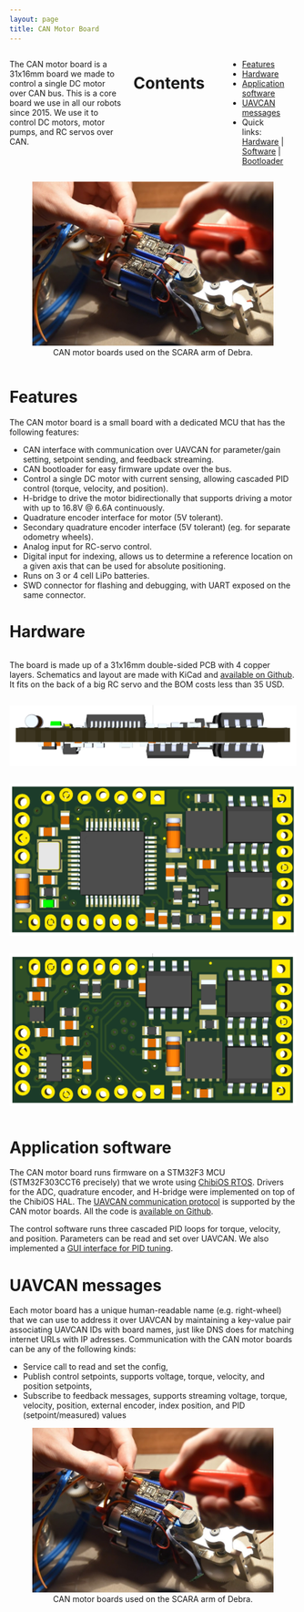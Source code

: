 ```yaml
---
layout: page
title: CAN Motor Board
---
```


<div class="row">
<div class="large-6 columns">
    <p>
    The CAN motor board is a 31x16mm board we made to control a single DC motor over CAN bus.
    This is a core board we use in all our robots since 2015.
    We use it to control DC motors, motor pumps, and RC servos over CAN.
    </p>
    <h1>Contents</h1>
    <p>
        <ul>
            <li><a href="motor_board.html#features">Features</a></li>
            <li><a href="motor_board.html#hardware">Hardware</a></li>
            <li><a href="motor_board.html#software">Application software</a></li>
            <li><a href="motor_board.html#uavcan">UAVCAN messages</a></li>
            <li>Quick links:
                <a href="https://github.com/cvra/motor-control-board">Hardware</a> |
                <a href="https://github.com/cvra/robot-software/tree/master/motor-control-firmware">Software</a> |
                <a href="https://github.com/cvra/can-bootloader">Bootloader</a>
            </li>
        </ul>
    </p>
</div>
<div class="large-6 columns">
    <figure>
        <img src="/images/technologies/motor-board.jpg" alt="CAN motor boards on Debra's arm">
        <figcaption>
            <center>
                CAN motor boards used on the SCARA arm of Debra.
            </center>
        </figcaption>
    </figure>
</div>
</div>

<a name="features"></a>

# Features

The CAN motor board is a small board with a dedicated MCU that has the following features:

 - CAN interface with communication over UAVCAN for parameter/gain setting, setpoint sending, and feedback streaming.
 - CAN bootloader for easy firmware update over the bus.
 - Control a single DC motor with current sensing, allowing cascaded PID control (torque, velocity, and position).
 - H-bridge to drive the motor bidirectionally that supports driving a motor with up to 16.8V @ 6.6A continuously.
 - Quadrature encoder interface for motor (5V tolerant).
 - Secondary quadrature encoder interface (5V tolerant) (eg. for separate odometry wheels).
 - Analog input for RC-servo control.
 - Digital input for indexing, allows us to determine a reference location on a given axis that can be used for absolute positioning.
 - Runs on 3 or 4 cell LiPo batteries.
 - SWD connector for flashing and debugging, with UART exposed on the same connector.

<a name="hardware"></a>

# Hardware

<div class="row">
<div class="large-6 columns">
    <p>
    The board is made up of a 31x16mm double-sided PCB with 4 copper layers.
    Schematics and layout are made with KiCad and <a href="https://github.com/cvra/motor-control-board">available on Github</a>.
    It fits on the back of a big RC servo and the BOM costs less than 35 USD.
    </p>
</div>
<div class="large-6 columns">
    <p><img src="/images/technologies/3d-motor-side.png" alt="CAN motor board 3D side view" /></p>
</div>
</div>

<div class="row">
<div class="large-6 columns">
    <p><img src="/images/technologies/3d-motor-front.png" alt="CAN motor board 3D front view" /></p>
</div>
<div class="large-6 columns">
    <p><img src="/images/technologies/3d-motor-back.png" alt="CAN motor board 3D back view" /></p>
</div>
</div>

<a name="software"></a>

# Application software

The CAN motor board runs firmware on a STM32F3 MCU (STM32F303CCT6 precisely) that we wrote using [ChibiOS RTOS](http://www.chibios.org/).
Drivers for the ADC, quadrature encoder, and H-bridge were implemented on top of the ChibiOS HAL.
The [UAVCAN communication protocol](http://uavcan.org/) is supported by the CAN motor boards.
All the code is [available on Github](https://github.com/cvra/robot-software/tree/master/motor-control-firmware).

The control software runs three cascaded PID loops for torque, velocity, and position.
Parameters can be read and set over UAVCAN.
We also implemented a [GUI interface for PID tuning](https://github.com/cvra/robot-software/tree/master/tools/pid-tuner).

<a name="uavcan"></a>

# UAVCAN messages

Each motor board has a unique human-readable name (e.g. right-wheel) that we can use to address it over UAVCAN by maintaining a key-value pair associating UAVCAN IDs with board names, just like DNS does for matching internet URLs with IP adresses.
Communication with the CAN motor boards can be any of the following kinds:

 - Service call to read and set the config,
 - Publish control setpoints, supports voltage, torque, velocity, and position setpoints,
 - Subscribe to feedback messages, supports streaming voltage, torque, velocity, position, external encoder, index position, and PID (setpoint/measured) values

<figure>
  <img src="/images/technologies/motor-board.jpg" alt="CAN motor boards on Debra's arm">
  <figcaption><center>CAN motor boards used on the SCARA arm of Debra.</center></figcaption>
</figure>
